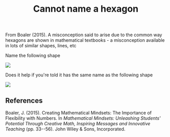 ﻿---
backlinks:
- title: Mathematical misconceptions and difficulties
  url: /sense/Teaching/Mathematics/math-misconceptions/mathematical-misconceptions.html
title: Cannot name a hexagon
---
From Boaler (2015). A misconception said to arise due to the common way hexagons are shown in mathematical textbooks - a misconception available in lots of similar shapes, lines, etc

Name the following shape

![](https://djon.es/assets/memex/sense/Teaching/Mathematics/math-misconceptions/images/funnyHexagon.png)

Does it help if you're told it has the same name as the following shape

![](https://djon.es/assets/memex/sense/Teaching/Mathematics/math-misconceptions/images/traditionalHexagon.png)

## References

Boaler, J. (2015). Creating Mathematical Mindsets: The Importance of Flexibility with Numbers. In *Mathematical Mindsets: Unleashing Students' Potential Through Creative Math, Inspiring Messages and Innovative Teaching* (pp. 33--56). John Wiley & Sons, Incorporated.